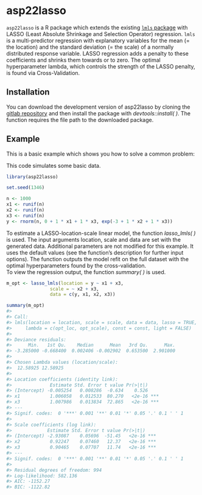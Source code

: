 
<!-- README.md is generated from README.Rmd. Please edit that file -->

# asp22lasso

<!-- badges: start -->
<!-- badges: end -->

`asp22lasso` is a R package which extends the existing [`lmls`
package](https://github.com/hriebl/lmls) with LASSO (Least Absolute
Shrinkage and Selection Operator) regression. `lmls` is a
multi-predictor regression with explanatory variables for the mean (=
the location) and the standard deviation (= the scale) of a normally
distributed response variable. LASSO regression adds a penalty to these
coefficients and shrinks them towards or to zero. The optimal
hyperparameter lambda, which controls the strength of the LASSO penalty,
is found via Cross-Validation.

## Installation

You can download the development version of asp22lasso by cloning the
[gitlab repository](https://gitlab.gwdg.de/asp22/asp22lasso) and then
install the package with *devtools::install( )*. The function requires
the file path to the downloaded package.

## Example

This is a basic example which shows you how to solve a common problem:

This code simulates some basic data.

``` r
library(asp22lasso)

set.seed(1346)

n <- 1000
x1 <- runif(n)
x2 <- runif(n)
x3 <- runif(n)
y <- rnorm(n, 0 + 1 * x1 + 1 * x3, exp(-3 + 1 * x2 + 1 * x3))
```

To estimate a LASSO-location-scale linear model, the function
*lasso_lmls( )* is used. The input arguments location, scale and data
are set with the generated data. Additional parameters are not modified
for this example. It uses the default values (see the function’s
description for further input options). The function outputs the model
refit on the full dataset with the optimal hyperparameters found by the
cross-validation. <br> To view the regression output, the function
*summary( )* is used.

``` r
m_opt <- lasso_lmls(location = y ~ x1 + x3,
                scale = ~ x2 + x3,
                data = c(y, x1, x2, x3))

summary(m_opt)
#> 
#> Call:
#> lmls(location = location, scale = scale, data = data, lasso = TRUE, 
#>     lambda = c(opt_loc, opt_scale), const = const, light = FALSE)
#> 
#> Deviance residuals:
#>      Min.   1st Qu.    Median      Mean   3rd Qu.      Max. 
#> -3.285000 -0.668400  0.002406 -0.002902  0.653500  2.901000 
#> 
#> Chosen Lambda values (location/scale):
#>  12.58925 12.58925
#> 
#> Location coefficients (identity link):
#>              Estimate Std. Error t value Pr(>|t|)    
#> (Intercept) -0.005254   0.008286  -0.634    0.526    
#> x1           1.006058   0.012533  80.270   <2e-16 ***
#> x3           1.007986   0.013834  72.865   <2e-16 ***
#> ---
#> Signif. codes:  0 '***' 0.001 '**' 0.01 '*' 0.05 '.' 0.1 ' ' 1
#> 
#> Scale coefficients (log link):
#>             Estimate Std. Error t value Pr(>|t|)    
#> (Intercept) -2.93087    0.05696  -51.45   <2e-16 ***
#> x2           0.92247    0.07460   12.37   <2e-16 ***
#> x3           0.90465    0.07707   11.74   <2e-16 ***
#> ---
#> Signif. codes:  0 '***' 0.001 '**' 0.01 '*' 0.05 '.' 0.1 ' ' 1
#> 
#> Residual degrees of freedom: 994
#> Log-likelihood: 582.136
#> AIC: -1152.27
#> BIC: -1122.82
```
